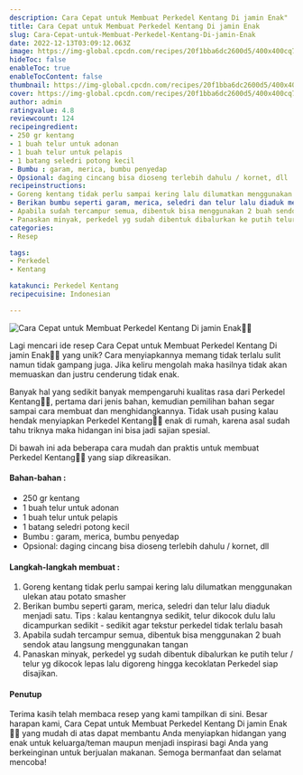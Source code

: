 ```yaml
---
description: Cara Cepat untuk Membuat Perkedel Kentang Di jamin Enak"
title: Cara Cepat untuk Membuat Perkedel Kentang Di jamin Enak
slug: Cara-Cepat-untuk-Membuat-Perkedel-Kentang-Di-jamin-Enak
date: 2022-12-13T03:09:12.063Z
image: https://img-global.cpcdn.com/recipes/20f1bba6dc2600d5/400x400cq70/photo.jpg
hideToc: false
enableToc: true
enableTocContent: false
thumbnail: https://img-global.cpcdn.com/recipes/20f1bba6dc2600d5/400x400cq70/photo.jpg
cover: https://img-global.cpcdn.com/recipes/20f1bba6dc2600d5/400x400cq70/photo.jpg
author: admin
ratingvalue: 4.8
reviewcount: 124
recipeingredient:
- 250 gr kentang
- 1 buah telur untuk adonan
- 1 buah telur untuk pelapis
- 1 batang seledri potong kecil
- Bumbu : garam, merica, bumbu penyedap
- Opsional: daging cincang bisa dioseng terlebih dahulu / kornet, dll
recipeinstructions:
- Goreng kentang tidak perlu sampai kering lalu dilumatkan menggunakan ulekan atau potato smasher
- Berikan bumbu seperti garam, merica, seledri dan telur lalu diaduk menjadi satu. Tips : kalau kentangnya sedikit, telur dikocok dulu lalu dicampurkan sedikit - sedikit agar tekstur perkedel tidak terlalu basah
- Apabila sudah tercampur semua, dibentuk bisa menggunakan 2 buah sendok atau langsung menggunakan tangan
- Panaskan minyak, perkedel yg sudah dibentuk dibalurkan ke putih telur / telur yg dikocok lepas lalu digoreng hingga kecoklatan Perkedel siap disajikan.
categories:
- Resep

tags:
- Perkedel
- Kentang

katakunci: Perkedel Kentang
recipecuisine: Indonesian

---
```


![Cara Cepat untuk Membuat Perkedel Kentang Di jamin Enak👩‍🍳](https://img-global.cpcdn.com/recipes/20f1bba6dc2600d5/400x400cq70/photo.jpg)

Lagi mencari ide resep Cara Cepat untuk Membuat Perkedel Kentang Di jamin Enak👩‍🍳 yang unik? Cara menyiapkannya memang tidak terlalu sulit namun tidak gampang juga. Jika keliru mengolah maka hasilnya tidak akan memuaskan dan justru cenderung tidak enak.

Banyak hal yang sedikit banyak mempengaruhi kualitas rasa dari Perkedel Kentang👩‍🍳, pertama dari jenis bahan, kemudian pemilihan bahan segar sampai cara membuat dan menghidangkannya. Tidak usah pusing kalau hendak menyiapkan Perkedel Kentang👩‍🍳 enak di rumah, karena asal sudah tahu triknya maka hidangan ini bisa jadi sajian spesial.

Di bawah ini ada beberapa cara mudah dan praktis untuk membuat Perkedel Kentang👩‍🍳 yang siap dikreasikan.

<!--inarticleads1-->

#### Bahan-bahan :

- 250 gr kentang
- 1 buah telur untuk adonan
- 1 buah telur untuk pelapis
- 1 batang seledri potong kecil
- Bumbu : garam, merica, bumbu penyedap
- Opsional: daging cincang bisa dioseng terlebih dahulu / kornet, dll

<!--inarticleads2-->

#### Langkah-langkah membuat :

1. Goreng kentang tidak perlu sampai kering lalu dilumatkan menggunakan ulekan atau potato smasher
1. Berikan bumbu seperti garam, merica, seledri dan telur lalu diaduk menjadi satu. Tips : kalau kentangnya sedikit, telur dikocok dulu lalu dicampurkan sedikit - sedikit agar tekstur perkedel tidak terlalu basah
1. Apabila sudah tercampur semua, dibentuk bisa menggunakan 2 buah sendok atau langsung menggunakan tangan
1. Panaskan minyak, perkedel yg sudah dibentuk dibalurkan ke putih telur / telur yg dikocok lepas lalu digoreng hingga kecoklatan Perkedel siap disajikan.

#### Penutup

Terima kasih telah membaca resep yang kami tampilkan di sini. Besar harapan kami, Cara Cepat untuk Membuat Perkedel Kentang Di jamin Enak👩‍🍳 yang mudah di atas dapat membantu Anda menyiapkan hidangan yang enak untuk keluarga/teman maupun menjadi inspirasi bagi Anda yang berkeinginan untuk berjualan makanan. Semoga bermanfaat dan selamat mencoba!